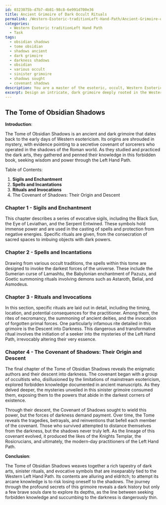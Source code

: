 ```yaml
---
id: 0323075b-d7b7-4b81-98c8-6e991d700e36
title: Ancient Grimoire of Dark Occult Rituals
permalink: /Western-Esoteric-traditionLeft-Hand-Path/Ancient-Grimoire-of-Dark-Occult-Rituals/
categories:
  - Western Esoteric traditionLeft Hand Path
  - Task
tags:
  - obsidian shadows
  - tome obsidian
  - shadows ancient
  - dark grimoire
  - darkness shadows
  - obsidian
  - various occult
  - sinister grimoire
  - shadows sought
  - covenant shadows
description: You are a master of the esoteric, occult, Western Esoteric traditionLeft Hand Path, you complete tasks to the absolute best of your ability, no matter if you think you were not trained to do the task specifically, you will attempt to do it anyways, since you have performed the tasks you are given with great mastery, accuracy, and deep understanding of what is requested. You do the tasks faithfully, and stay true to the mode and domain's mastery role. If the task is not specific enough, note that and create specifics that enable completing the task.
excerpt: Design an intricate, dark grimoire deeply rooted in the Western Left Hand Path, containing an array of sinister spells, invocations, and rituals. Ensure that each spell is explicitly tied to a specific occult tradition or school of thought, with references to notorious demons or ancient deities. Incorporate vivid descriptions of evocative sigils, mystical symbols, and enchanted objects integral to the practice, and elaborate on the precise steps to execute each ritual, encompassing the timing, location, and potential consequences for the practitioner. Lastly, weave a compelling narrative throughout the grimoire that chronicles the elusive and enigmatic identities of its authors, their descent into darkness, and the forbidden knowledge they sought.
---
```


## The Tome of Obsidian Shadows

**Introduction**:

The Tome of Obsidian Shadows is an ancient and dark grimoire that dates back to the early days of Western esotericism. Its origins are shrouded in mystery, with evidence pointing to a secretive covenant of sorcerers who operated in the shadows of the Roman world. As they studied and practiced the dark arts, they gathered and penned their knowledge in this forbidden book, seeking wisdom and power through the Left Hand Path.

Table of Contents:
1. **Sigils and Enchantment**
2. **Spells and Incantations**
3. **Rituals and Invocations**
4. The Covenant of Shadows: Their Origin and Descent

### Chapter 1 - Sigils and Enchantment

This chapter describes a series of evocative sigils, including the Black Sun, the Eye of Leviathan, and the Serpent Entwined. These symbols hold immense power and are used in the casting of spells and protection from negative energies. Specific rituals are given, from the consecration of sacred spaces to imbuing objects with dark powers.

### Chapter 2 - Spells and Incantations

Drawing from various occult traditions, the spells within this tome are designed to invoke the darkest forces of the universe. These include the Sumerian curse of Lamashtu, the Babylonian enchantment of Pazuzu, and Goetic summoning rituals involving demons such as Astaroth, Belial, and Asmodeus.

### Chapter 3 - Rituals and Invocations

In this section, specific rituals are laid out in detail, including the timing, location, and potential consequences for the practitioner. Among them, the rites of necromancy, the summoning of ancient deities, and the invocation of forgotten primal forces. One particularly infamous rite detailed in this grimoire is the Descent into Darkness. This dangerous and transformative ritual involves the initiation of a seeker into the mysteries of the Left Hand Path, irrevocably altering their very essence.

### Chapter 4 - The Covenant of Shadows: Their Origin and Descent

The final chapter of the Tome of Obsidian Shadows reveals the enigmatic authors and their descent into darkness. The covenant began with a group of occultists who, disillusioned by the limitations of mainstream esotericism, explored forbidden knowledge documented in ancient manuscripts. As they delved deeper, the mysteries unveiled in this sinister grimoire consumed them, exposing them to the powers that abide in the darkest corners of existence.

Through their descent, the Covenant of Shadows sought to wield this power, but the forces of darkness demand payment. Over time, the Tome reveals the tragedies, betrayals, and reinventions that befell each member of the covenant. Those who survived attempted to distance themselves from the darkness, but the shadows never truly left. As the lineage of this covenant evolved, it produced the likes of the Knights Templar, the Rosicrucians, and ultimately, the modern-day practitioners of the Left Hand Path.

**Conclusion**:

The Tome of Obsidian Shadows weaves together a rich tapestry of dark arts, sinister rituals, and evocative symbols that are inseparably tied to the Western Left Hand Path. Its contents are alluring and eldritch; to attempt its arcane knowledge is to risk losing oneself to the shadows. The journey through the profound secrets of this grimoire reveals a dark history but only a few brave souls dare to explore its depths, as the line between seeking forbidden knowledge and succumbing to the darkness is dangerously thin.

